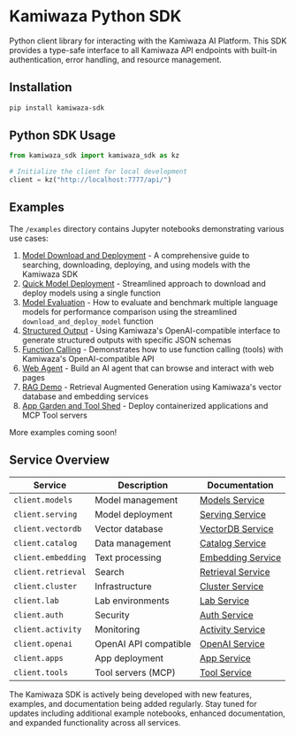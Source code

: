 # Kamiwaza Python SDK

Python client library for interacting with the Kamiwaza AI Platform. This SDK provides a type-safe interface to all Kamiwaza API endpoints with built-in authentication, error handling, and resource management.

## Installation

```bash
pip install kamiwaza-sdk
```

## Python SDK Usage

```python
from kamiwaza_sdk import kamiwaza_sdk as kz

# Initialize the client for local development
client = kz("http://localhost:7777/api/")
```

## Examples

The `/examples` directory contains Jupyter notebooks demonstrating various use cases:

1. [Model Download and Deployment](examples/01_download_and_deploy.ipynb) - A comprehensive guide to searching, downloading, deploying, and using models with the Kamiwaza SDK
2. [Quick Model Deployment](examples/02_download_and_deploy_quick.ipynb) - Streamlined approach to download and deploy models using a single function
3. [Model Evaluation](examples/03_eval_multiple_models.ipynb) - How to evaluate and benchmark multiple language models for performance comparison using the streamlined `download_and_deploy_model` function
4. [Structured Output](examples/04_structured_output.ipynb) - Using Kamiwaza's OpenAI-compatible interface to generate structured outputs with specific JSON schemas
5. [Function Calling](examples/05_tools.ipynb) - Demonstrates how to use function calling (tools) with Kamiwaza's OpenAI-compatible API
6. [Web Agent](examples/06_web-agent.ipynb) - Build an AI agent that can browse and interact with web pages
7. [RAG Demo](examples/07_kamiwaza_rag_demo.ipynb) - Retrieval Augmented Generation using Kamiwaza's vector database and embedding services
8. [App Garden and Tool Shed](examples/08_app_garden_and_tools.ipynb) - Deploy containerized applications and MCP Tool servers

More examples coming soon!

## Service Overview

| Service | Description | Documentation |
|---------|-------------|---------------|
| `client.models` | Model management | [Models Service](docs/services/models/README.md) |
| `client.serving` | Model deployment | [Serving Service](docs/services/serving/README.md) |
| `client.vectordb` | Vector database | [VectorDB Service](docs/services/vectordb/README.md) |
| `client.catalog` | Data management | [Catalog Service](docs/services/catalog/README.md) |
| `client.embedding` | Text processing | [Embedding Service](docs/services/embedding/README.md) |
| `client.retrieval` | Search | [Retrieval Service](docs/services/retrieval/README.md) |
| `client.cluster` | Infrastructure | [Cluster Service](docs/services/cluster/README.md) |
| `client.lab` | Lab environments | [Lab Service](docs/services/lab/README.md) |
| `client.auth` | Security | [Auth Service](docs/services/auth/README.md) |
| `client.activity` | Monitoring | [Activity Service](docs/services/activity/README.md) |
| `client.openai` | OpenAI API compatible| [OpenAI Service](docs/services/openai/README.md) |
| `client.apps` | App deployment | [App Service](docs/services/apps/README.md) |
| `client.tools` | Tool servers (MCP) | [Tool Service](docs/services/tools/README.md) |


The Kamiwaza SDK is actively being developed with new features, examples, and documentation being added regularly. Stay tuned for updates including additional example notebooks, enhanced documentation, and expanded functionality across all services.